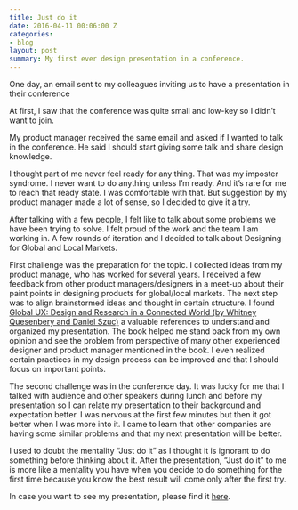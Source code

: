 ```yaml
---
title: Just do it
date: 2016-04-11 00:06:00 Z
categories:
- blog
layout: post
summary: My first ever design presentation in a conference.
---
```


One day, an email sent to my colleagues inviting us to have a presentation in their conference

At first, I saw that the conference was quite small and low-key so I didn’t want to join.

My product manager received the same email and asked if I wanted to talk in the conference. He said I should start giving some talk and share design knowledge.

I thought part of me never feel ready for any thing. That was my imposter syndrome. I never want to do anything unless I’m ready. And it’s rare for me to reach that ready state. I was comfortable with that. But suggestion by my product manager made a lot of sense, so I decided to give it a try.

After talking with a few people, I felt like to talk about some problems we have been trying to solve. I felt proud of the work and the team I am working in. A few rounds of iteration and I decided to talk about Designing for Global and Local Markets.

First challenge was the preparation for the topic. I collected ideas from my product manage, who has worked for several years. I received a few feedback from other product managers/designers in a meet-up about their paint points in designing products for global/local markets. The next step was to align brainstormed ideas and thought in certain structure. I found [Global UX: Design and Research in a Connected World (by Whitney Quesenbery and Daniel Szuc)](http://www.amazon.com/Global-UX-Design-Research-Connected/dp/012378591X/ref=sr_1_1?ie=UTF8&qid=1460412082&sr=8-1) a valuable references to understand and organized my presentation. The book helped me stand back from my own opinion and see the problem from perspective of many other experienced designer and product manager mentioned in the book. I even realized certain practices in my design process can be improved and that I should focus on important points.

The second challenge was in the conference day. It was lucky for me that I talked with audience and other speakers during lunch and before my presentation so I can relate my presentation to their background and expectation better. I was nervous at the first few minutes but then it got better when I was more into it. I came to learn that other companies are having some similar problems and that my next presentation will be better.

I used to doubt the mentality “Just do it” as I thought it is ignorant to do something before thinking about it. After the presentation, “Just do it” to me is more like a mentality you have when you decide to do something for the first time because you know the best result will come only after the first try.

In case you want to see my presentation, please find it [here](http://www.slideshare.net/ryanntt/designing-for-global-and-local-markets).
